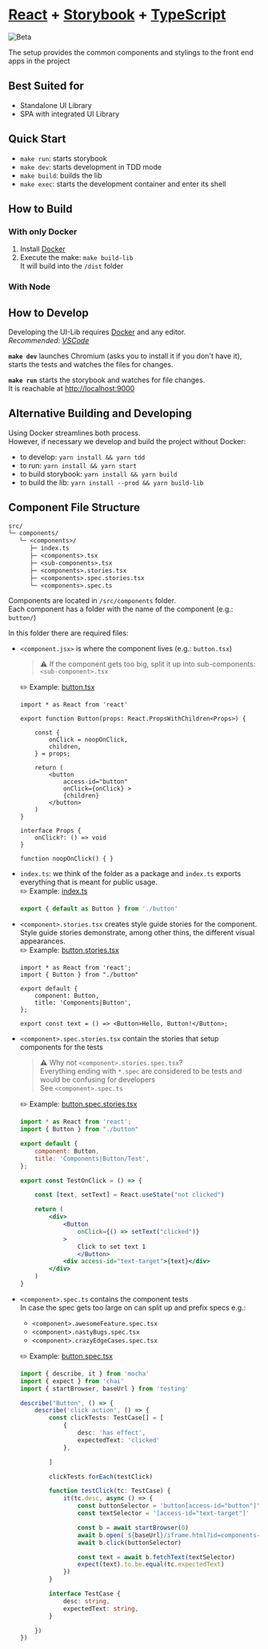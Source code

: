 # [React](https://reactjs.org/) + [Storybook](https://storybook.js.org/) + [TypeScript](https://www.typescriptlang.org/)

![Beta](https://img.shields.io/badge/-Beta-blue)

The setup provides the common components and stylings to the front end apps
in the project

## Best Suited for

- Standalone UI Library
- SPA with integrated UI Library

## Quick Start

* `make run`: starts storybook
* `make dev`: starts development in TDD mode
* `make build`: builds the lib
* `make exec`: starts the development container and enter its shell

## How to Build

### With only Docker

1. Install [Docker](https://www.docker.com/)
2. Execute the make: `make build-lib`  
  It will build into the `/dist` folder

### With Node

## How to Develop

Developing the UI-Lib requires [Docker](https://www.docker.com/) and any editor.  
_Recommended: [VSCode](https://code.visualstudio.com/)_

**`make dev`** launches Chromium (asks you to install it if you don't have it),
starts the tests and watches the files for changes.

**`make run`** starts the storybook and watches for file changes.  
It is reachable at [http://localhost:9000](http://localhost:9000)

## Alternative Building and Developing

Using Docker streamlines both process.  
However, if necessary we develop and build the project without Docker:

* to develop: `yarn install && yarn tdd`
* to run: `yarn install && yarn start`
* to build storybook: `yarn install && yarn build`
* to build the lib: `yarn install --prod && yarn build-lib`

## Component File Structure

```txt
src/
└─ components/
   └─ <components>/
      ├─ index.ts
      ├─ <components>.tsx
      ├─ <sub-components>.tsx
      ├─ <components>.stories.tsx
      ├─ <components>.spec.stories.tsx
      └─ <components>.spec.ts
```

Components are located in `/src/components` folder.  
Each component has a folder with the name of the component (e.g.: `button/`)

In this folder there are required files:

* `<component.jsx>` is where the component lives (e.g.: `button.tsx`)  
  >⚠ If the component gets too big, split it up into sub-components: `<sub-component>.tsx`

  ✏️ Example: [button.tsx](./src/components/button/button.tsx)

  ```tsx
  import * as React from 'react'

  export function Button(props: React.PropsWithChildren<Props>) {

      const {
          onClick = noopOnClick,
          children,
      } = props;

      return (
          <button
              access-id="button"
              onClick={onClick} >
              {children}
          </button>
      )
  }

  interface Props {
      onClick?: () => void
  }

  function noopOnClick() { }
  ```

* `index.ts`: we think of the folder as a package and `index.ts` exports everything
  that is meant for public usage.  
  ✏️ Example: [index.ts](./src/components/button/button.ts)

  ```js
  export { default as Button } from './button'
  ```

* `<component>.stories.tsx` creates style guide stories for the component.
  Style guide stories demonstrate, among other thins, the different visual appearances.  
  ✏️ Example: [button.stories.tsx](./src/components/button/button.stories.tsx)

  ```tsx
  import * as React from 'react';
  import { Button } from "./button"

  export default {
      component: Button,
      title: 'Components|Button',
  };

  export const text = () => <Button>Hello, Button!</Button>;

  ```

* `<component>.spec.stories.tsx` contain the stories that setup components for the tests
  > ⚠ Why not `<component>.stories.spec.tsx`?  
  > Everything ending with `*.spec` are considered to be tests and would be confusing for developers  
  > See `<component>.spec.ts`

  ✏️ Example: [button.spec.stories.tsx](./src/components/button/button.spec.stories.tsx)
  
  ```jsx
  import * as React from 'react';
  import { Button } from "./button"

  export default {
      component: Button,
      title: 'Components|Button/Test',
  };

  export const TestOnClick = () => {

      const [text, setText] = React.useState("not clicked")

      return (
          <div>
              <Button
                  onClick={() => setText("clicked")}
              >
                  Click to set text 1
                  </Button>
              <div access-id="text-target">{text}</div>
          </div>
      )
  }
  ```

* `<component>.spec.ts` contains the component tests  
  In case the spec gets too large on can split up and prefix specs e.g.:
  * `<component>.awesomeFeature.spec.tsx`
  * `<component>.nastyBugs.spec.tsx`
  * `<component>.crazyEdgeCases.spec.tsx`

  ✏️ Example: [button.spec.tsx](./src/components/button/button.spec.ts)

  ```ts
  import { describe, it } from 'mocha'
  import { expect } from 'chai'
  import { startBrowser, baseUrl } from 'testing'

  describe("Button", () => {
      describe('click action', () => {
          const clickTests: TestCase[] = [
              {
                  desc: 'has effect',
                  expectedText: 'clicked'
              },

          ]

          clickTests.forEach(testClick)

          function testClick(tc: TestCase) {
              it(tc.desc, async () => {
                  const buttonSelector = 'button[access-id="button"]'
                  const textSelector = '[access-id="text-target"]'

                  const b = await startBrowser(0)
                  await b.open(`${baseUrl}/iframe.html?id=components-button--test-on-click`)
                  await b.click(buttonSelector)

                  const text = await b.fetchText(textSelector)
                  expect(text).to.be.equal(tc.expectedText)
              })
          }

          interface TestCase {
              desc: string,
              expectedText: string,
          }

      })
  })

  ```
